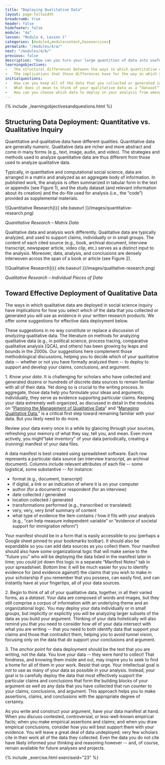 ```yaml
---
title: "Deploying Qualitative Data"
layout: page-fullwidth 
breadcrumb: true 
header: false 
hidefooter: false 
module: "4a"
lesson: "Module 4, Lesson 1"
categories: [module4,modulecontent,hasexercises]
permalink: "/modules/4/a/"
next: "/modules/4/b/"
previous: false 
description: "How can you turn your large quantities of data into useful evidence in a manuscript?"
learningobjectives:
-   The structural differences between the ways in which quantitative data and qualitative data are deployed in social science inquiry.
-   The implications that those differences have for the way in which you think about and draw on the qualitative data you have collected and generated. 
initialquestions:
-   How can you keep all of the data that you collected or generated in mind when writing your research products?
-   What does it mean to think of your qualitative data as a “dataset”?
-   How can you choose which data to deploy in your analysis from among *all* of the data you collected and generated?
---
```

{% include _learningobjectivesandquestions.html %}


## Structuring Data Deployment: Quantitative vs. Qualitative Inquiry

Quantitative and qualitative data have different qualities. Quantitative data are generally numeric. Qualitative data are richer and more abstract and come in many forms (e.g., text, image, audio, and video). The strategies and methods used to analyze quantitative data are thus different from those used to analyze qualitative data. 

Typically, in quantitative and computational social science, data are arranged in a matrix and analyzed as an aggregate body of information. In published work, the analysis is often summarized in tabular form in the text or appendix (see Figure 1), and the study dataset (and relevant information about its creation) and the do-file used for analysis (i.e., the “code”) provided as supplemental materials.

![Quantitative Research]({{ site.baseurl }}/images/quantitative-research.png)

*Quantitative Research – Matrix Data*

Qualitative data and analysis work differently. Qualitative data are typically analyzed, and used to support claims, individually or in small groups. The content of each cited source (e.g., book, archival document, interview transcript, newspaper article, video clip, etc.) serves as a distinct input to the analysis. Moreover, data, analysis, and conclusions are densely interwoven across the span of a book or article (see Figure 2).

![Qualitative Research]({{ site.baseurl }}/images/qualitative-research.png)

*Qualitative Research – Individual Pieces of Data*

## Toward Effective Deployment of Qualitative Data 

The ways in which qualitative data are deployed in social science inquiry have implications for how you select *which* of the data that you collected or generated you will use as evidence in your written research products. We offer some suggestions for effective data deployment below.

These suggestions in no way constitute or replace a discussion of
*analyzing* qualitative data. The literature on methods for analyzing qualitative data (e.g., in political science, process tracing, comparative qualitative analysis \[QCA\], and others) has been growing by leaps and bounds in the 2000s. Our suggestions here complement those methodological discussions, helping you to decide which of your qualitative data -- whether or not you have formally analyzed them -- to deploy to support and develop your claims, conclusions, and argument.

1\. *Know your data*. It is challenging for scholars who have collected and generated dozens or hundreds of discrete data sources to remain familiar with all of their data. Yet doing so is crucial to the writing process. In aggregate, those data help you formulate your ideas and arguments; individually, they serve as evidence supporting particular claims. Keeping your data extremely well-organized, as discussed in detail in the modules on “[Planning the Management of Qualitative Data](/modules/1)” and “[Managing Qualitative Data](/modules/2),” is a critical first step toward remaining familiar with your data. But you likely need to do more.

Review your data every once in a while by glancing through your sources,
refreshing your memory of what they say, tell you, and mean. Even more actively, you might“take inventory” of your data periodically, creating a (running) manifest of your data files.

A data manifest is best created using spreadsheet software. Each row represents a particular data source (an interview transcript, an archival document). Columns include relevant attributes of each file -- some logistical, some substantive -- for instance:
-   format (e.g., document, transcript)
-   if digital, a link or an indication of where it is on your computer
-   author (for a document) or respondent (for an interview)
-   date collected / generated
-   location collected / generated
-   transformations performed (e.g., transcribed or translated)
-   very, very, very brief summary of content
-   what type of evidence the item contains / how it fits with your analysis (e.g., “can help measure independent variable” or “evidence of societal support for immigration reform”)

Your manifest should be in a form that is easily accessible to you (perhaps a Google sheet pinned to your bookmarks toolbar). It should also be expandable so you can add data sources as you collect them. Your manifest should also have some organizational logic that will make sense to the “future you” who will be deploying the data listed in the manifest later in time; you could jot down this logic in a separate “Manifest Notes” tab in your spreadsheet. Bottom line: it will be much easier for you to identify evidence for (and evidence against!) the claims that you wish to make in your scholarship if you remember that you possess, can easily find, and can instantly have at your fingertips,
all of your data sources.

2\. Begin to think of all of your qualitative data, together, in all their varied forms, as a *dataset*. Your data are composed of words and images, but they still comprise a corpus of information with an underlying theme and an organizational logic. You may deploy your data individually or in small groups, but implicitly or explicitly you will be analyzing larger subsets of the data as you build your argument. Thinking of your data holistically will also remind you that you need to consider how *all* of your data intersect with what you are writing -- that you need to both identify data that support your claims and those that contradict them, helping you to avoid tunnel vision, focusing only on the data that *do* support your conclusions and argument.

3\. The *anchor point* for data deployment should be the text that you are writing, not the data. You love your data -- they were *hard* to collect! That fondness, and knowing them inside and out, may inspire you to seek to find a home for all of them in your work. Resist that urge. Your intellectual goal is *not* to use as many of your data as possible in your analysis. Instead, your goal is to carefully deploy the data that most effectively support the particular claims and conclusions that form the building blocks of your argument *as well as* any data that you have collected that run counter to your claims, conclusions, and argument. This approach helps you to make assertions, claims, and conclusions with the appropriate degree of certainty.

As you write and construct your argument, have your data manifest at hand. When you discuss contested, controversial, or less-well-known empirical facts; when you make empirical assertions and claims; and when you draw empirical conclusions, consider how you will best support them with your evidence. You will leave a great deal of data undeployed; very few scholars cite in their work all of the data they collected. Even the data you do not cite have likely informed your thinking and reasoning however -- and, of course, remain available for future analyses and projects.

{% include _exercise.html exerciseid="23" %}
